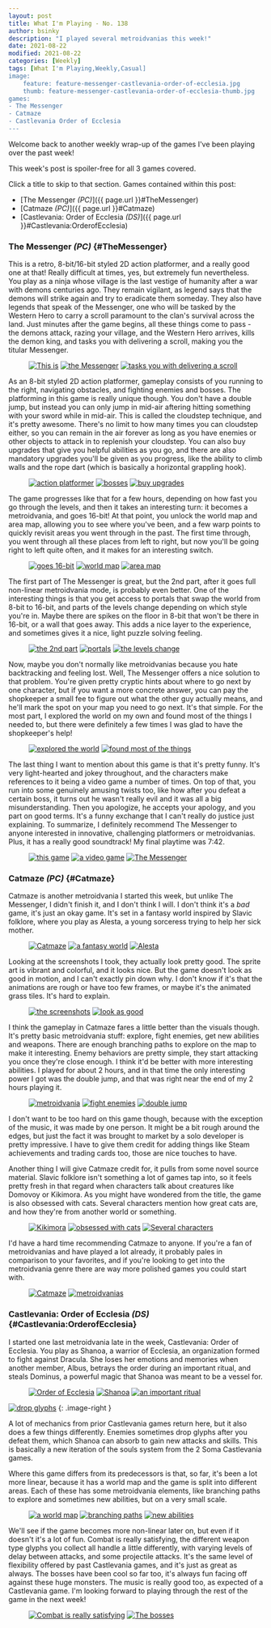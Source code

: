 ```yaml
---
layout: post
title: What I'm Playing - No. 138
author: bsinky
description: "I played several metroidvanias this week!"
date: 2021-08-22
modified: 2021-08-22
categories: [Weekly]
tags: [What I'm Playing,Weekly,Casual]
image:
    feature: feature-messenger-castlevania-order-of-ecclesia.jpg
    thumb: feature-messenger-castlevania-order-of-ecclesia-thumb.jpg
games:
- The Messenger
- Catmaze
- Castlevania Order of Ecclesia
---
```


Welcome back to another weekly wrap-up of the games I've been playing over the
past week!

This week's post is spoiler-free for all 3 games covered.

Click a title to skip to that section. Games contained within this post:

 - [The Messenger *(PC)*]({{ page.url }}#TheMessenger)
 - [Catmaze *(PC)*]({{ page.url }}#Catmaze)
 - [Castlevania: Order of Ecclesia *(DS)*]({{ page.url }}#Castlevania:OrderofEcclesia)

<!--more-->

### The Messenger *(PC)*    {#TheMessenger}

This is a retro, 8-bit/16-bit styled 2D action platformer, and a really good one
at that! Really difficult at times, yes, but extremely fun nevertheless. You
play as a ninja whose village is the last vestige of humanity after a war with
demons centuries ago. They remain vigilant, as legend says that the demons will
strike again and try to eradicate them someday. They also have legends that
speak of the Messenger, one who will be tasked by the Western Hero to carry a
scroll paramount to the clan's survival across the land. Just minutes after the
game begins, all these things come to pass - the demons attack, razing your
village, and the Western Hero arrives, kills the demon king, and tasks you with
delivering a scroll, making you the titular Messenger.

<figure class="third">
    <a href="https://i.imgur.com/YHk3VMx.jpg"><img src="https://i.imgur.com/YHk3VMxm.jpg" alt="This is"/></a>
    <a href="https://i.imgur.com/Sq7SbZy.jpg"><img src="https://i.imgur.com/Sq7SbZym.jpg" alt="the Messenger"/></a>
    <a href="https://i.imgur.com/NjuhDbB.jpg"><img src="https://i.imgur.com/NjuhDbBm.jpg" alt="tasks you with delivering a scroll"/></a>
</figure>

As an 8-bit styled 2D action platformer, gameplay consists of you running to the
right, navigating obstacles, and fighting enemies and bosses. The platforming in
this game is really unique though. You don't have a double jump, but instead you
can only jump in mid-air aftering hitting something with your sword while in
mid-air. This is called the cloudstep technique, and it's pretty awesome.
There's no limit to how many times you can cloudstep either, so you can remain
in the air forever as long as you have enemies or other objects to attack in to
replenish your cloudstep. You can also buy upgrades that give you helpful
abilities as you go, and there are also mandatory upgrades you'll be given as
you progress, like the ability to climb walls and the rope dart (which is
basically a horizontal grappling hook).

<figure class="third">
    <a href="https://i.imgur.com/XNxkKNc.jpg"><img src="https://i.imgur.com/XNxkKNcm.jpg" alt="action platformer"/></a>
    <a href="https://i.imgur.com/vVcXzVJ.jpg"><img src="https://i.imgur.com/vVcXzVJm.jpg" alt="bosses"/></a>
    <a href="https://i.imgur.com/pE6SmiA.jpg"><img src="https://i.imgur.com/pE6SmiAm.jpg" alt="buy upgrades"/></a>
</figure>

The game progresses like that for a few hours, depending on how fast you go
through the levels, and then it takes an interesting turn: it becomes a
metroidvania, and goes 16-bit! At that point, you unlock the world map and area
map, allowing you to see where you've been, and a few warp points to quickly
revisit areas you went through in the past. The first time through, you went
through all these places from left to right, but now you'll be going right to
left quite often, and it makes for an interesting switch.

<figure class="third">
    <a href="https://i.imgur.com/R4AGjAp.jpg"><img src="https://i.imgur.com/R4AGjApm.jpg" alt="goes 16-bit"/></a>
    <a href="https://i.imgur.com/863JUVT.jpg"><img src="https://i.imgur.com/863JUVTm.jpg" alt="world map"/></a>
    <a href="https://i.imgur.com/wp9c1V5.jpg"><img src="https://i.imgur.com/wp9c1V5m.jpg" alt="area map"/></a>
</figure>

The first part of The Messenger is great, but the 2nd part, after it goes full
non-linear metroidvania mode, is probably even better. One of the interesting
things is that you get access to portals that swap the world from 8-bit to
16-bit, and parts of the levels change depending on which style you're in. Maybe
there are spikes on the floor in 8-bit that won't be there in 16-bit, or a wall
that goes away. This adds a nice layer to the experience, and sometimes gives it
a nice, light puzzle solving feeling.

<figure class="third">
    <a href="https://i.imgur.com/IoocFzW.jpg"><img src="https://i.imgur.com/IoocFzWm.jpg" alt="the 2nd part"/></a>
    <a href="https://i.imgur.com/tkPu5xN.jpg"><img src="https://i.imgur.com/tkPu5xNm.jpg" alt="portals"/></a>
    <a href="https://i.imgur.com/lBtR3Oo.jpg"><img src="https://i.imgur.com/lBtR3Oom.jpg" alt="the levels change"/></a>
</figure>

Now, maybe you don't normally like metroidvanias because you hate backtracking
and feeling lost. Well, The Messenger offers a nice solution to that problem.
You're given pretty cryptic hints about where to go next by one character, but
if you want a more concrete answer, you can pay the shopkeeper a small fee to
figure out what the other guy actually means, and he'll mark the spot on your
map you need to go next. It's that simple. For the most part, I explored the
world on my own and found most of the things I needed to, but there were
definitely a few times I was glad to have the shopkeeper's help!

<figure class="half">
    <a href="https://i.imgur.com/4wNd6h0.jpg"><img src="https://i.imgur.com/4wNd6h0m.jpg" alt="explored the world"/></a>
    <a href="https://i.imgur.com/Aqfgxhb.jpg"><img src="https://i.imgur.com/Aqfgxhbm.jpg" alt="found most of the things"/></a>
</figure>

The last thing I want to mention about this game is that it's pretty funny. It's
very light-hearted and jokey throughout, and the characters make references to
it being a video game a number of times. On top of that, you run into some
genuinely amusing twists too, like how after you defeat a certain boss, it turns
out he wasn't really evil and it was all a big misunderstanding. Then you
apologize, he accepts your apology, and you part on good terms. It's a funny
exchange that I can't really do justice just explaining. To summarize, I
definitely recommend The Messenger to anyone interested in innovative,
challenging platformers or metroidvanias. Plus, it has a really good soundtrack!
My final playtime was 7:42.

<figure class="third">
    <a href="https://i.imgur.com/nBq1F0I.jpg"><img src="https://i.imgur.com/nBq1F0Im.jpg" alt="this game"/></a>
    <a href="https://i.imgur.com/bcye5vv.jpg"><img src="https://i.imgur.com/bcye5vvm.jpg" alt="a video game"/></a>
    <a href="https://i.imgur.com/aKBjLpo.jpg"><img src="https://i.imgur.com/aKBjLpom.jpg" alt="The Messenger"/></a>
</figure>

### Catmaze *(PC)*    {#Catmaze}

Catmaze is another metroidvania I started this week, but unlike The Messenger, I
didn't finish it, and I don't think I will. I don't think it's a *bad* game,
it's just an okay game. It's set in a fantasy world inspired by Slavic folklore,
where you play as Alesta, a young sorceress trying to help her sick mother.

<figure class="third">
    <a href="https://i.imgur.com/VnXTE8O.jpg"><img src="https://i.imgur.com/VnXTE8Om.jpg" alt="Catmaze"/></a>
    <a href="https://i.imgur.com/0rbdT0p.jpg"><img src="https://i.imgur.com/0rbdT0pm.jpg" alt="a fantasy world"/></a>
    <a href="https://i.imgur.com/tFZDEm0.jpg"><img src="https://i.imgur.com/tFZDEm0m.jpg" alt="Alesta"/></a>
</figure>

Looking at the screenshots I took, they actually look pretty good. The sprite
art is vibrant and colorful, and it looks nice. But the game doesn't look as
good in motion, and I can't exactly pin down why. I don't know if it's that the
animations are rough or have too few frames, or maybe it's the animated grass
tiles. It's hard to explain.

<figure class="half">
    <a href="https://i.imgur.com/DuKJvCo.jpg"><img src="https://i.imgur.com/DuKJvCom.jpg" alt="the screenshots"/></a>
    <a href="https://i.imgur.com/xFMKNWo.jpg"><img src="https://i.imgur.com/xFMKNWom.jpg" alt="look as good"/></a>
</figure>

I think the gameplay in Catmaze fares a little better than the visuals though.
It's pretty basic metroidvania stuff: explore, fight enemies, get new abilities
and weapons. There are enough branching paths to explore on the map to make it
interesting. Enemy behaviors are pretty simple, they start attacking you once
they're close enough. I think it'd be better with more interesting abilities. I
played for about 2 hours, and in that time the only interesting power I got was
the double jump, and that was right near the end of my 2 hours playing it.

<figure class="third">
    <a href="https://i.imgur.com/xGnJwqu.jpg"><img src="https://i.imgur.com/xGnJwqum.jpg" alt="metroidvania"/></a>
    <a href="https://i.imgur.com/aR2uRrR.jpg"><img src="https://i.imgur.com/aR2uRrRm.jpg" alt="fight enemies"/></a>
    <a href="https://i.imgur.com/6PQlKr0.jpg"><img src="https://i.imgur.com/6PQlKr0m.jpg" alt="double jump"/></a>
</figure>

I don't want to be too hard on this game though, because with the exception of
the music, it was made by one person. It might be a bit rough around the edges,
but just the fact it was brought to market by a solo developer is pretty
impressive. I have to give them credit for adding things like Steam achievements
and trading cards too, those are nice touches to have.

Another thing I will give Catmaze credit for, it pulls from some novel source
material. Slavic folklore isn't something a lot of games tap into, so it feels
pretty fresh in that regard when characters talk about creatures like Domovoy or
Kikimora. As you might have wondered from the title, the game is also obsessed
with cats. Several characters mention how great cats are, and how they're from
another world or something.

<figure class="third">
    <a href="https://i.imgur.com/I8oAxxd.jpg"><img src="https://i.imgur.com/I8oAxxdm.jpg" alt="Kikimora"/></a>
    <a href="https://i.imgur.com/49yUzcF.jpg"><img src="https://i.imgur.com/49yUzcFm.jpg" alt="obsessed with cats"/></a>
    <a href="https://i.imgur.com/aP3JN3D.jpg"><img src="https://i.imgur.com/aP3JN3Dm.jpg" alt="Several characters"/></a>
</figure>

I'd have a hard time recommending Catmaze to anyone. If you're a fan of
metroidvanias and have played a lot already, it probably pales in comparison to
your favorites, and if you're looking to get into the metroidvania genre there
are way more polished games you could start with.

<figure class="half">
    <a href="https://i.imgur.com/d09LY14.jpg"><img src="https://i.imgur.com/d09LY14m.jpg" alt="Catmaze"/></a>
    <a href="https://i.imgur.com/SYQKRIe.jpg"><img src="https://i.imgur.com/SYQKRIem.jpg" alt="metroidvanias"/></a>
</figure>

### Castlevania: Order of Ecclesia *(DS)*    {#Castlevania:OrderofEcclesia}

I started one last metroidvania late in the week, Castlevania: Order of
Ecclesia. You play as Shanoa, a warrior of Ecclesia, an organization formed to
fight against Dracula. She loses her emotions and memories when another member,
Albus, betrays the order during an important ritual, and steals Dominus, a
powerful magic that Shanoa was meant to be a vessel for.

<figure class="third">
    <a href="https://i.imgur.com/H0Rqed2.png"><img src="https://i.imgur.com/H0Rqed2m.png" alt="Order of Ecclesia"/></a>
    <a href="https://i.imgur.com/cdqwd6o.png"><img src="https://i.imgur.com/cdqwd6om.png" alt="Shanoa"/></a>
    <a href="https://i.imgur.com/r2fDTJX.png"><img src="https://i.imgur.com/r2fDTJXm.png" alt="an important ritual"/></a>
</figure>

[![drop glyphs](https://i.imgur.com/Kbfyh9Dm.png)](https://i.imgur.com/Kbfyh9D.png)
{: .image-right }

A lot of mechanics from prior Castlevania games return here, but it also does a
few things differently. Enemies sometimes drop glyphs after you defeat them,
which Shanoa can absorb to gain new attacks and skills. This is basically a new
iteration of the souls system from the 2 Soma Castlevania games.

Where this game differs from its predecessors is that, so far, it's been a lot
more linear, because it has a world map and the game is split into different
areas. Each of these has some metroidvania elements, like branching paths to
explore and sometimes new abilities, but on a very small scale.

<figure class="third">
    <a href="https://i.imgur.com/fakYwi2.png"><img src="https://i.imgur.com/fakYwi2m.png" alt="a world map"/></a>
    <a href="https://i.imgur.com/3l1go5j.png"><img src="https://i.imgur.com/3l1go5jm.png" alt="branching paths"/></a>
    <a href="https://i.imgur.com/5YB5Ogn.png"><img src="https://i.imgur.com/5YB5Ognm.png" alt="new abilities"/></a>
</figure>

We'll see if the game becomes more non-linear later on, but even if it doesn't
it's a lot of fun. Combat is really satisfying, the different weapon type glyphs
you collect all handle a little differently, with varying levels of delay
between attacks, and some projectile attacks. It's the same level of flexibility
offered by past Castlevania games, and it's just as great as always. The bosses
have been cool so far too, it's always fun facing off against these huge
monsters. The music is really good too, as expected of a Castlevania game. I'm
looking forward to playing through the rest of the game in the next week!

<figure class="half">
    <a href="https://i.imgur.com/tYe68Qz.png"><img src="https://i.imgur.com/tYe68Qzm.png" alt="Combat is really satisfying"/></a>
    <a href="https://i.imgur.com/pxdCG0N.png"><img src="https://i.imgur.com/pxdCG0Nm.png" alt="The bosses"/></a>
</figure>

